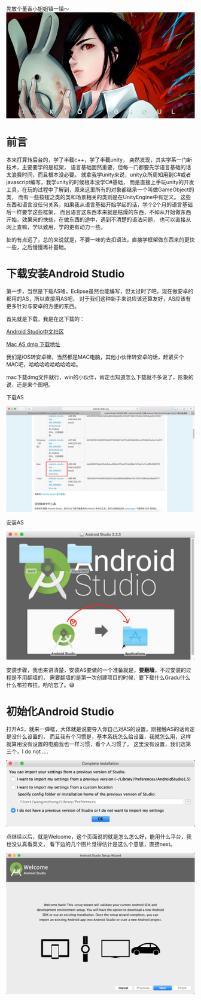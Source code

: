 先放个董香小姐姐镇一镇～
![董香](https://github.com/13731160065/iOS2Android/raw/master/Images/dx.jpg)

前言
==========================

本来打算转后台的，学了半截c++，学了半截unity，
突然发现，其实学系一门新技术，主要要学的是框架，
语言基础固然重要，但每一门都要先学语言基础的话太浪费时间，而且根本没必要。
就拿我学unity来说，unity众所周知用到C#或者javascript编写，我学unity的时候根本没学C#基础，
而是直接上手玩unity的开发工具，在玩的过程中了解到，原来这里所有的对象都继承一个叫做GameObject的类，
而有一些按钮之类的类和场景相关的类则是在UnityEngine中有定义。
这些东西和语言没任何关系，如果我从语言基础开始学起的话，学个2个月的语言基础后一样要学这些框架，
而且语言这东西本来就是枯燥的东西，不如从开始做东西开始，效果来的快些，在做东西的途中，遇到不清楚的语法问题，
也可以直接从网上查嘛，学以致用，学的更有动力一些。

扯的有点远了，总的来说就是，不要一味的去扣语法，直接学框架做东西来的更快一些，之后慢慢再补基础。

下载安装Android Studio
==========================

第一步，当然是下载AS咯，Eclipse虽然也能编写，但太过时了吧，现在做安卓的都用的AS，所以直接用AS吧，
对于我们这种新手来说应该还算友好，AS应该有更多针对与安卓的方便的东西。

首先就是下载，我是在这下载的：

[Android Studio中文社区](http://www.android-studio.org)

[Mac AS dmg 下载地址](https://dl.google.com/dl/android/studio/install/2.3.3.0/android-studio-ide-162.4069837-mac.dmg)

我们是iOS转安卓嘛，当然都是MAC电脑，其他小伙伴转安卓的话，赶紧买个MAC吧，哈哈哈哈哈哈哈哈哈。

mac下载dmg文件就行，win的小伙伴，肯定也知道怎么下载就不多说了，形象的说，还是来个图吧。

下载AS

![AS社区dmg](https://github.com/13731160065/iOS2Android/raw/master/Images/as中文社区dmg.png)

安装AS

![安装AS](https://github.com/13731160065/iOS2Android/raw/master/Images/安装as.png)

安装步骤，我也来讲清楚，安装AS要做的一个准备就是，**要翻墙**，不过安装的过程是不用翻墙的，
需要翻墙的是第一次创建项目的时候，要下载什么Gradu什么什么布拉布拉。哈哈忘了。😅

初始化Android Studio
============================

打开AS，就来一弹框，大体就是说要导入你自己对AS的设置，刚接触AS的话肯定是没什么设置的，
而且我有个习惯是，基本系统怎么给设置，我就怎么用，这样就算用没有设置的电脑我也一样习惯，看个人习惯了，
这里没有设置，我们选第三个，I do not ....

![没设置](https://github.com/13731160065/iOS2Android/raw/master/Images/初始化1.png)

点继续以后，就是Welcome，这个页面说的就是怎么怎么好，能用什么平台，我也没认真看英文，
看下边的几个图片觉得估计是这么个意思，直接next。

![欢迎](https://github.com/13731160065/iOS2Android/raw/master/Images/初始化2.png)







